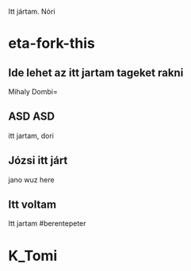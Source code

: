 Itt jártam. Nóri
# eta-fork-this

## Ide lehet az itt jartam tageket rakni


Mihaly Dombi=

## ASD ASD
itt jartam, dori

## Józsi itt járt
jano wuz here
## Itt voltam
Itt jartam #berentepeter
# K_Tomi

